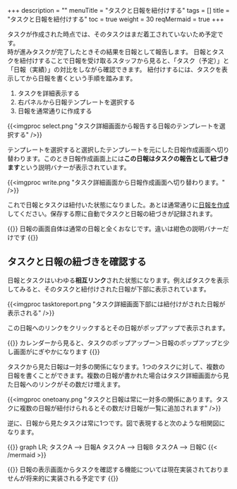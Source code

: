 +++
description = ""
menuTitle = "タスクと日報を紐付けする"
tags = []
title = "タスクと日報を紐付けする"
toc = true
weight = 30
reqMermaid = true
+++

タスクが作成された時点では、そのタスクはまだ着工されていないため予定です。  
時が進みタスクが完了したときその結果を日報として報告します。
日報とタスクを紐付けすることで日報を受け取るスタッフから見ると、「タスク（予定）」と「日報（実績）」の対比をしながら確認できます。
紐付けするには、タスクを表示してから日報を書くという手順を踏みます。

1. タスクを詳細表示する
1. 右パネルから日報テンプレートを選択する
1. 日報を通常通りに作成する

{{<imgproc select.png "タスク詳細画面から報告する日報のテンプレートを選択する" />}}

テンプレートを選択すると選択したテンプレートを元にした日報作成画面へ切り替わります。このとき日報作成画面上には**この日報はタスクの報告として紐づきます**という説明バナーが表示されています。

{{<imgproc write.png "タスク詳細画面から日報作成画面へ切り替わります。" />}}

これで日報とタスクは紐付いた状態になりました。あとは通常通りに[日報を作成](/manual/report/write/write/)してください。保存する際に自動でタスクと日報の紐づきが記録されます。

{{<alice pos="right" icon="here">}}
日報の画面自体は通常の日報と全くおなじです。違いは紺色の説明バナーだけです
{{</alice>}}

## タスクと日報の紐づきを確認する

日報とタスクはいわゆる**相互リンク**された状態になります。例えばタスクを表示してみると、そのタスクと紐付けされた日報が下部に表示されています。

{{<imgproc tasktoreport.png "タスク詳細画面下部には紐付けがされた日報が表示される" />}}

この日報へのリンクをクリックするとその日報がポップアップで表示されます。  

{{<alice pos="right" icon="here">}}
カレンダーから見ると、タスクのポップアップー＞日報のポップアップと少し画面がにぎやかになります
{{</alice>}}

タスクから見た日報は一対多の関係になります。1つのタスクに対して、複数の日報を書くことができます。複数の日報が書かれた場合はタスク詳細画面から見た日報へのリンクがその数だけ増えます。

{{<imgproc onetoany.png "タスクと日報は常に一対多の関係にあります。タスクに複数の日報が紐付けられるとその数だけ日報が一覧に追加されます" />}}

逆に、日報から見たタスクは常に1つです。図で表現すると次のような相関図になります。

{{<mermaid align="center">}}
graph LR;
  タスクA --> 日報A
  タスクA --> 日報B
  タスクA --> 日報C
{{< /mermaid >}}

{{<alice pos="right" icon="default">}}
日報の表示画面からタスクを確認する機能については現在実装されておりませんが将来的に実装される予定です
{{</alice>}}
